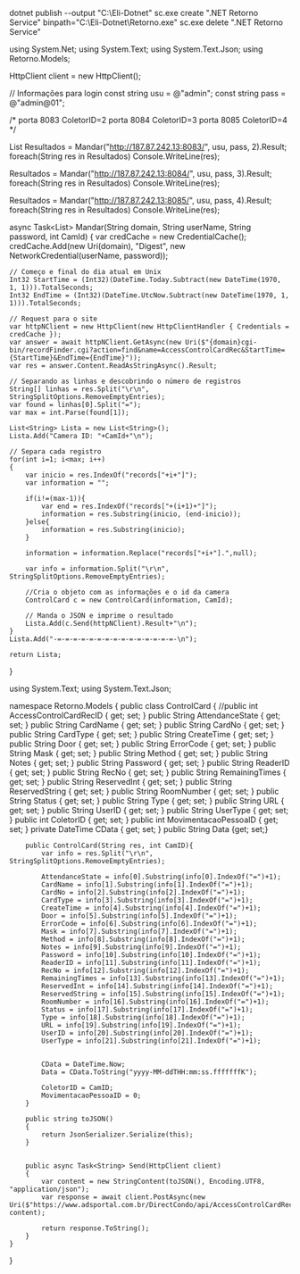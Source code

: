 dotnet publish --output "C:\Eli-Dotnet"
sc.exe create ".NET Retorno Service" binpath="C:\Eli-Dotnet\Retorno.exe"
sc.exe delete ".NET Retorno Service"




using System.Net;
using System.Text;
using System.Text.Json;
using Retorno.Models;


HttpClient client = new HttpClient();

// Informações para login
const string usu = @"admin";
const string pass = @"admin@01";

/*
porta 8083 ColetorID=2
porta 8084 ColetorID=3
porta 8085 ColetorID=4
*/

List<String> Resultados = Mandar("http://187.87.242.13:8083/", usu, pass, 2).Result;
foreach(String res in Resultados)
    Console.WriteLine(res);

Resultados = Mandar("http://187.87.242.13:8084/", usu, pass, 3).Result;
foreach(String res in Resultados)
    Console.WriteLine(res);

Resultados = Mandar("http://187.87.242.13:8085/", usu, pass, 4).Result;
foreach(String res in Resultados)
    Console.WriteLine(res);



async Task<List<String>> Mandar(String domain, String userName, String password, int CamId)
{
    var credCache = new CredentialCache();
    credCache.Add(new Uri(domain), "Digest", new NetworkCredential(userName, password));

    // Começo e final do dia atual em Unix
    Int32 StartTime = (Int32)(DateTime.Today.Subtract(new DateTime(1970, 1, 1))).TotalSeconds;
    Int32 EndTime = (Int32)(DateTime.UtcNow.Subtract(new DateTime(1970, 1, 1))).TotalSeconds;

    // Request para o site
    var httpNClient = new HttpClient(new HttpClientHandler { Credentials = credCache });
    var answer = await httpNClient.GetAsync(new Uri($"{domain}cgi-bin/recordFinder.cgi?action=find&name=AccessControlCardRec&StartTime={StartTime}&EndTime={EndTime}"));
    var res = answer.Content.ReadAsStringAsync().Result;

    // Separando as linhas e descobrindo o número de registros
    String[] linhas = res.Split("\r\n", StringSplitOptions.RemoveEmptyEntries);
    var found = linhas[0].Split("=");
    var max = int.Parse(found[1]);

    List<String> Lista = new List<String>();
    Lista.Add("Camera ID: "+CamId+"\n");

    // Separa cada registro
    for(int i=1; i<max; i++)
    {
        var inicio = res.IndexOf("records["+i+"]");
        var information = "";

        if(i!=(max-1)){
            var end = res.IndexOf("records["+(i+1)+"]");
            information = res.Substring(inicio, (end-inicio));
        }else{
            information = res.Substring(inicio);
        }

        information = information.Replace("records["+i+"].",null);

        var info = information.Split("\r\n", StringSplitOptions.RemoveEmptyEntries);

        //Cria o objeto com as informações e o id da camera     
        ControlCard c = new ControlCard(information, CamId);

        // Manda o JSON e imprime o resultado
        Lista.Add(c.Send(httpNClient).Result+"\n");
    }
    Lista.Add("-=-=-=-=-=-=-=-=-=-=-=-=-=-=-=-\n");

    return Lista;
}






using System.Text;
using System.Text.Json;

namespace Retorno.Models
{
    public class ControlCard
    {
        //public int AccessControlCardRecID { get; set; }
        public String AttendanceState { get; set; }
        public String CardName { get; set; }
        public String CardNo { get; set; }
        public String CardType { get; set; }
        public String CreateTime { get; set; }
        public String Door { get; set; }
        public String ErrorCode { get; set; }
        public String Mask { get; set; }
        public String Method { get; set; }
        public String Notes { get; set; }
        public String Password { get; set; }
        public String ReaderID { get; set; }
        public String RecNo { get; set; }
        public String RemainingTimes { get; set; }
        public String ReservedInt { get; set; }
        public String ReservedString { get; set; }
        public String RoomNumber { get; set; }
        public String Status { get; set; }
        public String Type { get; set; }
        public String URL { get; set; }
        public String UserID { get; set; }
        public String UserType { get; set; }
        public int ColetorID { get; set; }
        public int MovimentacaoPessoaID { get; set; }
        private DateTime CData { get; set; }
        public String Data {get; set;}

        public ControlCard(String res, int CamID){
            var info = res.Split("\r\n", StringSplitOptions.RemoveEmptyEntries);

            AttendanceState = info[0].Substring(info[0].IndexOf("=")+1);
            CardName = info[1].Substring(info[1].IndexOf("=")+1);
            CardNo = info[2].Substring(info[2].IndexOf("=")+1);
            CardType = info[3].Substring(info[3].IndexOf("=")+1);
            CreateTime = info[4].Substring(info[4].IndexOf("=")+1);
            Door = info[5].Substring(info[5].IndexOf("=")+1);
            ErrorCode = info[6].Substring(info[6].IndexOf("=")+1);
            Mask = info[7].Substring(info[7].IndexOf("=")+1);
            Method = info[8].Substring(info[8].IndexOf("=")+1);
            Notes = info[9].Substring(info[9].IndexOf("=")+1);
            Password = info[10].Substring(info[10].IndexOf("=")+1);
            ReaderID = info[11].Substring(info[11].IndexOf("=")+1);
            RecNo = info[12].Substring(info[12].IndexOf("=")+1);
            RemainingTimes = info[13].Substring(info[13].IndexOf("=")+1);
            ReservedInt = info[14].Substring(info[14].IndexOf("=")+1);
            ReservedString = info[15].Substring(info[15].IndexOf("=")+1);
            RoomNumber = info[16].Substring(info[16].IndexOf("=")+1);
            Status = info[17].Substring(info[17].IndexOf("=")+1);
            Type = info[18].Substring(info[18].IndexOf("=")+1);
            URL = info[19].Substring(info[19].IndexOf("=")+1);
            UserID = info[20].Substring(info[20].IndexOf("=")+1);
            UserType = info[21].Substring(info[21].IndexOf("=")+1);


            CData = DateTime.Now;
            Data = CData.ToString("yyyy-MM-ddTHH:mm:ss.fffffffK");

            ColetorID = CamID;
            MovimentacaoPessoaID = 0;
        }

        public string toJSON()
        {
            return JsonSerializer.Serialize(this);
        }


        public async Task<String> Send(HttpClient client)
        {
            var content = new StringContent(toJSON(), Encoding.UTF8, "application/json");
            var response = await client.PostAsync(new Uri($"https://www.adsportal.com.br/DirectCondo/api/AccessControlCardRecs/PostAccessControlCardRec"), content);

            return response.ToString();
        }
    }
}